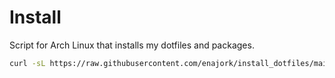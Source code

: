 # Install
Script for Arch Linux that installs my dotfiles and packages.

```sh
curl -sL https://raw.githubusercontent.com/enajork/install_dotfiles/main/run.sh | bash
```
